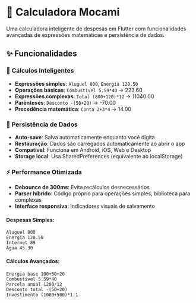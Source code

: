 # 🧮 Calculadora Mocami

Uma calculadora inteligente de despesas em Flutter com funcionalidades avançadas de expressões matemáticas e persistência de dados.

## ✨ Funcionalidades

### 🧮 **Cálculos Inteligentes**

-    **Expressões simples**: `Aluguel 800`, `Energia 120.50`
-    **Operações básicas**: `Combustível 5.59*40` → 223.60
-    **Expressões complexas**: `Total (800+120)*12` → 11040.00
-    **Parênteses**: `Desconto -(50+20)` → -70.00
-    **Precedência matemática**: `Conta 2+3*4` → 14.00

### 💾 **Persistência de Dados**

-    **Auto-save**: Salva automaticamente enquanto você digita
-    **Restauração**: Dados são carregados automaticamente ao abrir o app
-    **Compatível**: Funciona em Android, iOS, Web e Desktop
-    **Storage local**: Usa SharedPreferences (equivalente ao localStorage)

### ⚡ **Performance Otimizada**

-    **Debounce de 300ms**: Evita recálculos desnecessários
-    **Parser híbrido**: Código próprio para operações simples, biblioteca para complexas
-    **Interface responsiva**: Indicadores visuais de salvamento

#### **Despesas Simples:**

```
Aluguel 800
Energia 120.50
Internet 89
Água 45.30
```

#### **Cálculos Avançados:**

```
Energia base 100+50+20
Combustível 5.59*40
Parcela anual 1200/12
Desconto total -(50+20)
Investimento (1000+500)*1.1
```
